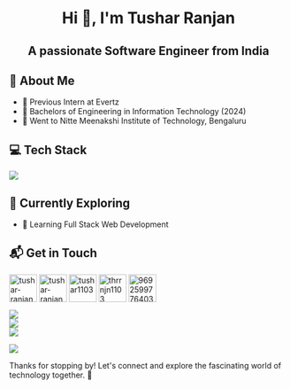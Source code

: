 <h1 align="center">Hi 👋, I'm Tushar Ranjan</h1>
<h2 align="center">A passionate Software Engineer from India</h3>

## 🚀 About Me

- 🔭 Previous Intern at Evertz
- 📝 Bachelors of Engineering in Information Technology (2024)
- 🌱 Went to Nitte Meenakshi Institute of Technology, Bengaluru

## 💻 Tech Stack
[![](https://skillicons.dev/icons?i=c,cpp,java,python,html,css,js,express,nodejs,react,linux,mongodb,mysql,spring,git,github,vscode,postman,idea,windows,latex)]()

## 🌱 Currently Exploring

- 🚀 Learning Full Stack Web Development
<!--  - Exploring the ins and outs of React and Redux for dynamic front-end experiences.
  - Navigating through the world of React Router for seamless page transitions.
  - Styling with Tailwind CSS to create modern and responsive user interfaces.
  - Building server-side applications with Node.js, a powerful JavaScript web framework.
  - Diving into MongoDB for efficient and scalable database management.  -->

## 📬 Get in Touch
<p align="left">
<a href="https://www.linkedin.com/in/tushar-ranjan-1b033a250" target="blank"><img align="center" src="https://skillicons.dev/icons?i=linkedin" alt="tushar-ranjan" height="50" width="50" /></a>
<a href="https://leetcode.com/u/tushar0004" target="blank"><img align="center" src="https://raw.githubusercontent.com/rahuldkjain/github-profile-readme-generator/master/src/images/icons/Social/leet-code.svg" alt="tushar-ranjan" height="50" width="50" /></a>
<a href="https://instagram.com/tushar1103_" target="blank"><img align="center" src="https://raw.githubusercontent.com/rahuldkjain/github-profile-readme-generator/master/src/images/icons/Social/instagram.svg" alt="tushar1103_" height="50" width="50" /></a>
<a href="https://www.geeksforgeeks.org/user/thrrnjn1103/" target="blank"><img align="center" src="https://raw.githubusercontent.com/rahuldkjain/github-profile-readme-generator/master/src/images/icons/Social/geeks-for-geeks.svg" alt="thrrnjn1103" height="50" width="50" /></a>
<a href="https://discord.gg/969259977640390687" target="blank"><img align="center" src="https://raw.githubusercontent.com/rahuldkjain/github-profile-readme-generator/master/src/images/icons/Social/discord.svg" alt="969259977640390687" height="50" width="50" /></a>
</p>

![](https://github-readme-stats.vercel.app/api?username=tushar110302&theme=dark&hide_border=true&include_all_commits=true&count_private=true) <br/>
![](https://github-readme-streak-stats.herokuapp.com/?user=tushar110302&theme=dark&hide_border=true)<br/>
![](https://github-readme-stats.vercel.app/api/top-langs/?username=tushar110302&theme=dark&hide_border=true&include_all_commits=true&count_private=true&layout=compact)<br/>


[![](https://visitcount.itsvg.in/api?id=tushar110302&icon=0&color=0)](https://visitcount.itsvg.in)


Thanks for stopping by! Let's connect and explore the fascinating world of technology together. 🚀



<!--

Here are some ideas to get you started:

- 🔭 I’m currently working on ...
- 🌱 I’m currently learning ...
- 👯 I’m looking to collaborate on ...
- 🤔 I’m looking for help with ...
- 💬 Ask me about ...
- 📫 How to reach me: ...
- 😄 Pronouns: ...
- ⚡ Fun fact: ...
-->

